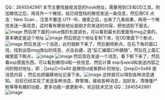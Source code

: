 QQ：2645542961
本节主要找接收消息的hook地址，需要用到CE和OD工具。附加微信之后，用另外一个微信，给已经登陆的微信发送一条信息，然后用CE 点击：New Scan ，注意不要选 UTF-16，搜索之后，出来了几条结果，再用一个微信发送一条信息，这时看有哪些地址是刚才的发送的内容，把他选到下面去。
![image](https://user-images.githubusercontent.com/73727649/118346344-565e1080-b56d-11eb-91ae-c1c201096679.png)
然后把下面的value值的长度调长，可以看到最长的里面有msg之类的，基本确定是这个地址
![image](https://user-images.githubusercontent.com/73727649/118346347-5b22c480-b56d-11eb-917f-3d6a5fdceb12.png)
然后把这个地址复制下来，在OD里面下个断点，
![image](https://user-images.githubusercontent.com/73727649/118346353-60800f00-b56d-11eb-8ed0-0bb741013ca8.png)
然后发送一个消息，此时就断下来了，然后删除断点，在右下角的窗口找，找到出现msg类似的信息，点击右键，选“反汇编窗口中跟随”，然后在上面汇编里面下断点，
![image](https://user-images.githubusercontent.com/73727649/118346356-670e8680-b56d-11eb-88d4-9b4309f87ee8.png)
![image](https://user-images.githubusercontent.com/73727649/118346357-68d84a00-b56d-11eb-850c-50d5fc2fdc82.png)
然后现在发送一个消息，看下断下来了，然后看esp里面东西，可以看到微信id和一些信息，然后计算 esp与wxid和发送内容之间的相对地址，即：[[esp]]+0x40 是微信id或者群id 的地址，[[esp]]+0x68 是消息内容 ，然后也把偏移地址记录下来。![image](https://user-images.githubusercontent.com/73727649/118346363-6ece2b00-b56d-11eb-8858-f3615d653376.png)
这样就可以得到各种消息通知。
目前已经实现了发送各种消息，群管理，接收各种消息，加好友，清理僵尸粉等等有趣的功能，更多功能一直更新中，欢迎技术交流
QQ：2645542961
![image](https://user-images.githubusercontent.com/73727649/118346377-80afce00-b56d-11eb-85d0-3a9c4d2fc82c.png)

